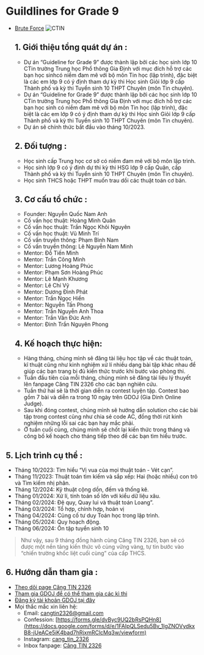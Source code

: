 # Guildlines for Grade 9
- [Brute Force](https://github.com/minionly/Grade-9-Guideline/tree/Brute-Force)
![CTIN](https://i.imgur.com/NylEdcM_d.webp?maxwidth=1520&fidelity=grand)
  ## 1. Giới thiệu tổng quát dự án :
  - Dự án “Guideline for Grade 9” được thành lập bởi các học sinh lớp 10 CTin trường Trung học Phổ thông Gia Định với mục đích hỗ trợ các bạn học sinhcó niềm đam mê với bộ môn Tin học (lập trình), đặc biệt là các em lớp 9 có ý định tham dự kỳ thi Học sinh Giỏi lớp 9 cấp Thành phố và kỳ thi Tuyển sinh 10 THPT Chuyên (môn Tin chuyên).
  - Dự án “Guideline for Grade 9” được thành lập bởi các học sinh lớp 10 CTin trường Trung học Phổ thông Gia Định với mục đích hỗ trợ các bạn học sinh có niềm đam mê với bộ môn Tin học (lập trình), đặc biệt là các em lớp 9 có ý định tham dự kỳ thi Học sinh Giỏi lớp 9 cấp Thành phố và kỳ thi Tuyển sinh
10 THPT Chuyên (môn Tin chuyên).
  - Dự án sẽ chính thức bắt đầu vào tháng 10/2023.
  ## 2. Đối tượng :
  - Học sinh cấp Trung học cơ sở có niềm đam mê với bộ môn lập trình.
  - Học sinh lớp 9 có ý định dự thi kỳ thi HSG lớp 9 cấp Quận, cấp Thành phố và kỳ thi Tuyển sinh 10 THPT Chuyên (môn Tin chuyên).
  - Học sinh THCS hoặc THPT muốn trau dồi các thuật toán cơ bản.
  ## 3. Cơ cấu tổ chức :
  - Founder: Nguyễn Quốc Nam Anh
  - Cố vấn học thuật: Hoàng Minh Quân
  - Cố vấn học thuật: Trần Ngọc Khôi Nguyên
  - Cố vấn học thuật: Vũ Minh Trí
  - Cố vấn truyền thông: Phạm Bình Nam
  - Cố vấn truyền thông: Lê Nguyễn Nam Minh
  - Mentor: Đỗ Tiến Minh
  - Mentor: Trần Công Minh
  - Mentor: Lương Hoàng Phúc
  - Mentor: Phạm Sơn Hoàng Phúc
  - Mentor: Lê Mạnh Khương
  - Mentor: Lê Chí Vỹ
  - Mentor: Dương Đình Phát
  - Mentor: Trần Ngọc Hiển
  - Mentor: Nguyễn Tấn Phong
  - Mentor: Trần Nguyễn Anh Thoa
  - Mentor: Trần Văn Đức Anh
  - Mentor: Đinh Trần Nguyên Phong
  ## 4. Kế hoạch thực hiện:
  - Hàng tháng, chúng mình sẽ đăng tài liệu học tập về các thuật toán, kĩ thuật cũng như kinh nghiệm xử lí nhiều dạng bài tập khác nhau để giúp các bạn trang bị đủ kiến thức trước khi bước vào phòng thi.
  - Tuần đầu tiên của mỗi tháng, chúng mình sẽ đăng tài liệu lý thuyết lên fanpage Căng TIN 2326 cho các bạn nghiên cứu.
  - Tuần thứ hai sẽ là thời gian diễn ra contest luyện tập. Contest bao gồm 7 bài và diễn ra trong 10 ngày trên GDOJ (Gia Dinh Online Judge).
  - Sau khi đóng contest, chúng mình sẽ hướng dẫn solution cho các bài tập trong contest cũng như chia sẻ code AC, đồng thời rút kinh nghiệm những lỗi sai các bạn hay mắc phải.
  - Ở tuần cuối cùng, chúng mình sẽ chốt lại kiến thức trong tháng và công bố kế hoạch cho tháng tiếp theo để các bạn tìm hiểu trước.
## 5. Lịch trình cụ thể :
  - Tháng 10/2023: Tìm hiểu “Vị vua của mọi thuật toán - Vét cạn”.
  - Tháng 11/2023: Thuật toán tìm kiếm và sắp xếp: Hai (hoặc nhiều) con trỏ và Tìm kiếm nhị phân.
  - Tháng 12/2024: Kỹ thuật cộng dồn, đếm và thống kê.
  - Tháng 01/2024: Xử lí, tính toán số lớn với kiểu dữ liệu xâu.
  - Tháng 02/2024: Đệ quy, Quay lui và thuật toán Loang”.
  - Tháng 03/2024: Tổ hợp, chỉnh hợp, hoán vị
  - Tháng 04/2024: Củng cố tư duy Toán học trong lập trình.
  - Tháng 05/2024: Quy hoạch động.
  - Tháng 06/2024: Ôn tập tuyển sinh 10
  > Như vậy, sau 9 tháng đồng hành cùng Căng TIN 2326, bạn sẽ có được một nền tảng kiến thức vô cùng vững vàng, tự tin bước vào “chiến trường khốc liệt cuối cùng” của cấp THCS.
## 6. Hướng dẫn tham gia :
  - [Theo dõi page Căng TIN 2326](https://www.facebook.com/cangtin2326)
  - [Tham gia GDOJ để có thể tham gia các kì thi](https://gdoj.eu.org/organization/4-gdi-9th/)
  - [Đăng ký tài khoản GDOJ tại đây](https://gdoj.eu.org)
  - Mọi thắc mắc xin liên hệ:
    - Email: [cangtin2326@gmail.com](https://mail.google.com/mail/u/0/#inbox?compose=new)
    - Confession: [https://forms.gle/dvByc9UQ2bRsPQHn8](https://docs.google.com/forms/d/e/1FAIpQLSedu5Bv_1IgZNOVydkxB8-jUeACe5iK4bad7hRjxmRClcMq3w/viewform)
    - Instagram: [cang_tin_2326](https://www.instagram.com/__cang_tin_2326__/?fbclid=IwAR3lxLmrPDDuPWglXJbAytabXeAcnOU1CGUnE5hyPA1m6JJjA1Bh1XvxYls)
    - Inbox fanpage: [Căng TIN 2326](https://www.facebook.com/cangtin2326)
